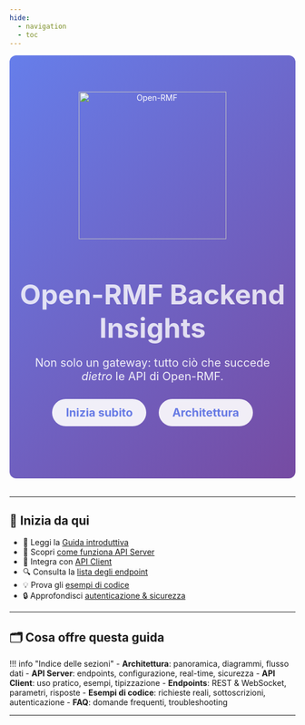 ```yaml
---
hide:
  - navigation
  - toc
---
```


<style>
.hero {
  background: linear-gradient(135deg,#667eea 0%,#764ba2 100%);
  color: #fff;
  padding: 4rem 1rem;
  border-radius: 12px;
  text-align: center;
  margin-bottom: 2rem;
}
.hero h1 { font-size: 3rem; margin-bottom: .5rem; }
.hero p { font-size: 1.25rem; opacity: .9; }
.btn-primary {
  display: inline-block;
  background: #fff;
  color: #667eea;
  padding: .75rem 1.5rem;
  border-radius: 50px;
  text-decoration: none;
  font-weight: 700;
  margin: .5rem;
  transition: transform .2s;
}
.btn-primary:hover { transform: scale(1.05); }
</style>

<div class="hero">
  <img src="https://images.squarespace-cdn.com/content/v1/61db8bd1ef81823364c61569/b9dfaa08-eaf2-4625-8725-13203e4dfd74/Light-Open-RMF-Logo-PNG.png" width="260" alt="Open-RMF" />
  <h1 style="color: white; opacity:80%">Open-RMF Backend Insights</h1>
  <p>Non solo un gateway: tutto ciò che succede <em>dietro</em> le API di Open-RMF.</p>

  <a class="btn-primary" href="getting-started/">Inizia subito</a>
  <a class="btn-primary" href="architecture/">Architettura</a>
</div>

---

## 🌟 Inizia da qui

- 📖 Leggi la [Guida introduttiva](architecture.md)
- 🔗 Scopri [come funziona API Server](api-server.md)
- 🤝 Integra con [API Client](api-client.md)
- 🔍 Consulta la [lista degli endpoint](endpoints.md)
- 💡 Prova gli [esempi di codice](examples.md)
- 🔒 Approfondisci [autenticazione & sicurezza](authentication.md)

---

## 🗂️ Cosa offre questa guida

!!! info "Indice delle sezioni"
    - **Architettura**: panoramica, diagrammi, flusso dati
    - **API Server**: endpoints, configurazione, real-time, sicurezza
    - **API Client**: uso pratico, esempi, tipizzazione
    - **Endpoints**: REST & WebSocket, parametri, risposte
    - **Esempi di codice**: richieste reali, sottoscrizioni, autenticazione
    - **FAQ**: domande frequenti, troubleshooting

---